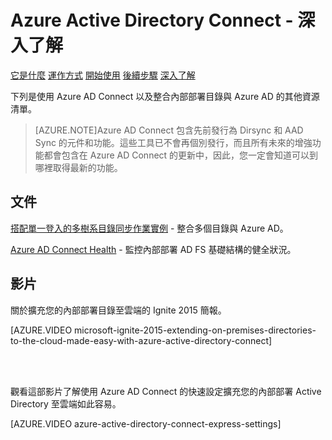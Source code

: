 <properties 
	pageTitle="Azure Active Directory Connect - 深入了解" 
	description="深入了解 Azure AD Connect。" 
	services="active-directory" 
	documentationCenter="" 
	authors="billmath" 
	manager="swadhwa" 
	editor="curtand"/>

<tags 
	ms.service="active-directory" 
	ms.workload="identity" 
	ms.tgt_pltfrm="na" 
	ms.devlang="na" 
	ms.topic="article" 
	ms.date="05/28/2015" 
	ms.author="billmath"/>

# Azure Active Directory Connect - 深入了解

<div class="dev-center-tutorial-selector sublanding">
<a href="../active-directory-aadconnect/" title="它是什麼">它是什麼</a> <a href="../active-directory-aadconnect-how-it-works/" title="運作方式">運作方式</a> <a href="../active-directory-aadconnect-get-started/" title="開始使用">開始使用</a> <a href="../active-directory-aadconnect-whats-next/" title="後續步驟">後續步驟</a> <a href="../active-directory-aadconnect-learn-more/" title="深入了解" class="current">深入了解</a>
</div>

下列是使用 Azure AD Connect 以及整合內部部署目錄與 Azure AD 的其他資源清單。

>[AZURE.NOTE]Azure AD Connect 包含先前發行為 Dirsync 和 AAD Sync 的元件和功能。這些工具已不會再個別發行，而且所有未來的增強功能都會包含在 Azure AD Connect 的更新中，因此，您一定會知道可以到哪裡取得最新的功能。

## 文件


[搭配單一登入的多樹系目錄同步作業實例](https://msdn.microsoft.com/library/azure/dn510976.aspx) - 整合多個目錄與 Azure AD。

[Azure AD Connect Health](https://msdn.microsoft.com/library/azure/dn906722.aspx) - 監控內部部署 AD FS 基礎結構的健全狀況。

## 影片

關於擴充您的內部部署目錄至雲端的 Ignite 2015 簡報。

[AZURE.VIDEO microsoft-ignite-2015-extending-on-premises-directories-to-the-cloud-made-easy-with-azure-active-directory-connect]

<br> <br>

觀看這部影片了解使用 Azure AD Connect 的快速設定擴充您的內部部署 Active Directory 至雲端如此容易。

[AZURE.VIDEO azure-active-directory-connect-express-settings]

 

<!---HONumber=58-->
